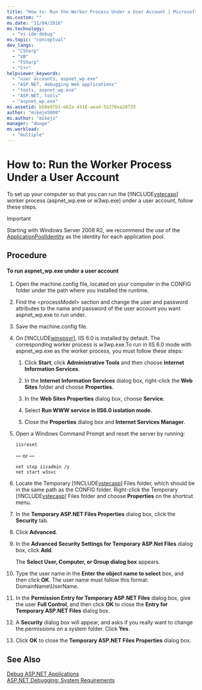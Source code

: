 ```yaml
---
title: "How to: Run the Worker Process Under a User Account | Microsoft Docs"
ms.custom: ""
ms.date: "11/04/2016"
ms.technology: 
  - "vs-ide-debug"
ms.topic: "conceptual"
dev_langs: 
  - "CSharp"
  - "VB"
  - "FSharp"
  - "C++"
helpviewer_keywords: 
  - "user accounts, aspnet_wp.exe"
  - "ASP.NET, debugging Web applications"
  - "tools, aspnet_wp.exe"
  - "ASP.NET, tools"
  - "aspnet_wp.exe"
ms.assetid: b58e97b1-e62a-4318-aea4-52276ea20735
author: "mikejo5000"
ms.author: "mikejo"
manager: "douge"
ms.workload: 
  - "multiple"
---
```

# How to: Run the Worker Process Under a User Account
To set up your computer so that you can run the [!INCLUDE[vstecasp](../code-quality/includes/vstecasp_md.md)] worker process (aspnet_wp.exe or w3wp.exe) under a user account, follow these steps.  

 > [!IMPORTANT]
 > Starting with Windows Server 2008 R2, we recommend the use of the [ApplicationPoolIdentity](/iis/manage/configuring-security/application-pool-identities) as the identity for each application pool.
  
## Procedure  
  
#### To run aspnet_wp.exe under a user account  
  
1.  Open the machine.config file, located on your computer in the CONFIG folder under the path where you installed the runtime.  
  
2.  Find the &lt;processModel&gt; section and change the user and password attributes to the name and password of the user account you want aspnet_wp.exe to run under.  
  
3.  Save the machine.config file.  
  
4.  On [!INCLUDE[winxpsvr](../debugger/includes/winxpsvr_md.md)], IIS 6.0 is installed by default. The corresponding worker process is w3wp.exe.To run in IIS 6.0 mode with aspnet_wp.exe as the worker process, you must follow these steps:  
  
    1.  Click **Start**, click **Administrative Tools** and then choose **Internet Information Services**.  
  
    2.  In the **Internet Information Services** dialog box, right-click the **Web Sites** folder and choose **Properties**.  
  
    3.  In the **Web Sites Properties** dialog box, choose **Service**.  
  
    4.  Select **Run WWW service in IIS6.0 isolation mode**.  
  
    5.  Close the **Properties** dialog box and **Internet Services Manager**.  
  
5.  Open a Windows Command Prompt and reset the server by running:  
  
    ```  
    iisreset  
    ```  
    — or —  
  
    ```  
    net stop iisadmin /y  
    net start w3svc  
    ```  
  
6.  Locate the Temporary [!INCLUDE[vstecasp](../code-quality/includes/vstecasp_md.md)] Files folder, which should be in the same path as the CONFIG folder. Right-click the Temporary [!INCLUDE[vstecasp](../code-quality/includes/vstecasp_md.md)] Files folder and choose **Properties** on the shortcut menu.  
  
7.  In the **Temporary ASP.NET Files Properties** dialog box, click the **Security** tab.  
  
8.  Click **Advanced**.  
  
9. In the **Advanced Security Settings for Temporary ASP.Net Files** dialog box, click **Add**.  
  
    The **Select User, Computer, or Group dialog box** appears.  
  
10. Type the user name in the **Enter the object name to select** box, and then click **OK**. The user name must follow this format: DomainName\UserName.  
  
11. In the **Permission Entry for Temporary ASP.NET Files** dialog box, give the user **Full Control**, and then click **OK** to close the **Entry for Temporary ASP.NET Files** dialog box.  
  
12. A **Security** dialog box will appear, and asks if you really want to change the permissions on a system folder. Click **Yes**.  
  
13. Click **OK** to close the **Temporary ASP.NET Files Properties** dialog box.  
  
## See Also  
[Debug ASP.NET Applications](../debugger/how-to-enable-debugging-for-aspnet-applications.md)   
[ASP.NET Debugging: System Requirements](../debugger/aspnet-debugging-system-requirements.md)  
  
